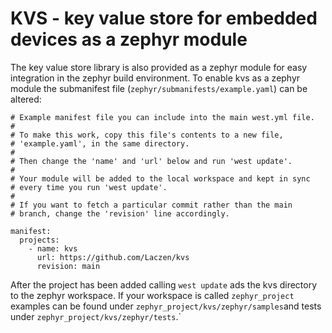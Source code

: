 <!--
  Copyright (c) 2022 Laczen

  SPDX-License-Identifier: Apache-2.0
-->
# KVS - key value store for embedded devices as a zephyr module 

The key value store library is also provided as a zephyr module for easy
integration in the zephyr build environment. To enable kvs as a zephyr module
the submanifest file (`zephyr/submanifests/example.yaml`) can be altered:

```
# Example manifest file you can include into the main west.yml file.
#
# To make this work, copy this file's contents to a new file,
# 'example.yaml', in the same directory.
#
# Then change the 'name' and 'url' below and run 'west update'.
#
# Your module will be added to the local workspace and kept in sync
# every time you run 'west update'.
#
# If you want to fetch a particular commit rather than the main
# branch, change the 'revision' line accordingly.

manifest:
  projects:
    - name: kvs
      url: https://github.com/Laczen/kvs
      revision: main
```

After the project has been added calling `west update` ads the kvs directory to
the zephyr workspace. If your workspace is called `zephyr_project` examples can 
be found under `zephyr_project/kvs/zephyr/samples`and tests under
`zephyr_project/kvs/zephyr/tests`.`
